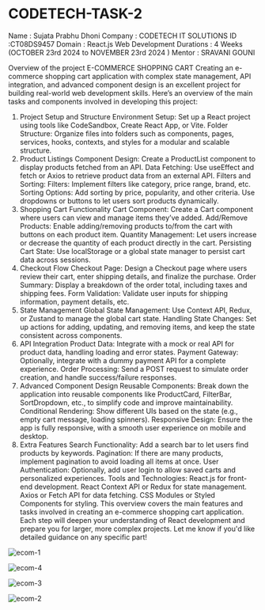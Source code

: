 # CODETECH-TASK-2

Name : Sujata Prabhu Dhoni 
Company : CODETECH IT SOLUTIONS
ID :CT08DS9457
Domain : React.js Web Development
Durations : 4 Weeks (OCTOBER 23rd 2024 to NOVEMBER 23rd 2024 )
Mentor : SRAVANI GOUNI

Overview of the project
E-COMMERCE SHOPPING CART
Creating an e-commerce shopping cart application with complex state management, API integration, and advanced component design is an excellent project for building real-world web development skills. Here’s an overview of the main tasks and components involved in developing this project:

1. Project Setup and Structure
Environment Setup: Set up a React project using tools like CodeSandbox, Create React App, or Vite.
Folder Structure: Organize files into folders such as components, pages, services, hooks, contexts, and styles for a modular and scalable structure.
2. Product Listings
Component Design: Create a ProductList component to display products fetched from an API.
Data Fetching: Use useEffect and fetch or Axios to retrieve product data from an external API.
Filters and Sorting:
Filters: Implement filters like category, price range, brand, etc.
Sorting Options: Add sorting by price, popularity, and other criteria. Use dropdowns or buttons to let users sort products dynamically.
3. Shopping Cart Functionality
Cart Component: Create a Cart component where users can view and manage items they’ve added.
Add/Remove Products: Enable adding/removing products to/from the cart with buttons on each product item.
Quantity Management: Let users increase or decrease the quantity of each product directly in the cart.
Persisting Cart State: Use localStorage or a global state manager to persist cart data across sessions.
4. Checkout Flow
Checkout Page: Design a Checkout page where users review their cart, enter shipping details, and finalize the purchase.
Order Summary: Display a breakdown of the order total, including taxes and shipping fees.
Form Validation: Validate user inputs for shipping information, payment details, etc.
5. State Management
Global State Management: Use Context API, Redux, or Zustand to manage the global cart state.
Handling State Changes: Set up actions for adding, updating, and removing items, and keep the state consistent across components.
6. API Integration
Product Data: Integrate with a mock or real API for product data, handling loading and error states.
Payment Gateway: Optionally, integrate with a dummy payment API for a complete experience.
Order Processing: Send a POST request to simulate order creation, and handle success/failure responses.
7. Advanced Component Design
Reusable Components: Break down the application into reusable components like ProductCard, FilterBar, SortDropdown, etc., to simplify code and improve maintainability.
Conditional Rendering: Show different UIs based on the state (e.g., empty cart message, loading spinners).
Responsive Design: Ensure the app is fully responsive, with a smooth user experience on mobile and desktop.
8. Extra Features
Search Functionality: Add a search bar to let users find products by keywords.
Pagination: If there are many products, implement pagination to avoid loading all items at once.
User Authentication: Optionally, add user login to allow saved carts and personalized experiences.
Tools and Technologies:
React.js for front-end development.
React Context API or Redux for state management.
Axios or Fetch API for data fetching.
CSS Modules or Styled Components for styling.
This overview covers the main features and tasks involved in creating an e-commerce shopping cart application. Each step will deepen your understanding of React development and prepare you for larger, more complex projects. Let me know if you'd like detailed guidance on any specific part!



![ecom-1](https://github.com/user-attachments/assets/f37b7a27-64f2-4ba4-93c0-71b591f6d3f5)

![ecom-4](https://github.com/user-attachments/assets/35e520d2-05f2-4c8b-b5d4-31a79bcb7aaf)

![ecom-3](https://github.com/user-attachments/assets/fd25d43d-edab-437b-9e64-99db15eaa052)

![ecom-2](https://github.com/user-attachments/assets/a08b9411-2b5a-46cc-add6-ef10d7b15fed)


